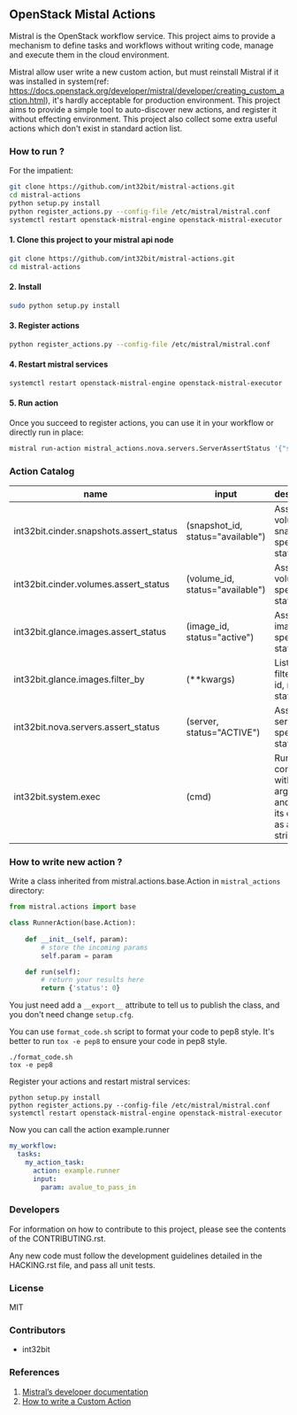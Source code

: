 ## OpenStack Mistal Actions

Mistral is the OpenStack workflow service. This project aims to provide a mechanism to define tasks and workflows without writing code, manage and execute them in the cloud environment.

Mistral allow user write a new custom action, but must reinstall Mistral if it was installed in system(ref: https://docs.openstack.org/developer/mistral/developer/creating_custom_action.html), it's hardly acceptable for production environment. This project aims to provide a simple tool to auto-discover new actions, and register it without effecting environment. This project also collect some extra useful actions which don't exist in standard action list.

### How to run ?

For the impatient:

```sh
git clone https://github.com/int32bit/mistral-actions.git
cd mistral-actions
python setup.py install
python register_actions.py --config-file /etc/mistral/mistral.conf
systemctl restart openstack-mistral-engine openstack-mistral-executor
```

#### 1. Clone this project to your mistral api node

```sh
git clone https://github.com/int32bit/mistral-actions.git
cd mistral-actions
```

#### 2. Install

```sh
sudo python setup.py install
```

#### 3. Register actions

```sh
python register_actions.py --config-file /etc/mistral/mistral.conf
```

#### 4. Restart mistral services

```sh
systemctl restart openstack-mistral-engine openstack-mistral-executor
```

#### 5. Run action

Once you succeed to register actions, you can use it in your workflow or directly run in place:

```sh
mistral run-action mistral_actions.nova.servers.ServerAssertStatus '{"server":"ef7ee146-1c27-448f-b948-d8821c59ec51"}'
```

### Action Catalog

| name | input | description |
|----|----|----|
|int32bit.cinder.snapshots.assert_status|(snapshot_id, status="available")|Assert a volume snapshot in special status.|
|int32bit.cinder.volumes.assert_status|(volume_id, status="available")|Assert a volume in special status.|
|int32bit.glance.images.assert_status|(image_id, status="active")|Assert a image in special status.|
|int32bit.glance.images.filter_by|(**kwargs)|List image filtered by id, name, status, etc.|
|int32bit.nova.servers.assert_status|(server, status="ACTIVE")|Assert a server in special status.|
|int32bit.system.exec|(cmd)|Run command with arguments and return its output as a byte string.|

### How to write new action ?

Write a class inherited from mistral.actions.base.Action in `mistral_actions` directory:

```python
from mistral.actions import base

class RunnerAction(base.Action):
    
    def __init__(self, param):
        # store the incoming params
        self.param = param

    def run(self):
        # return your results here
        return {'status': 0}
```

You just need add a `__export__` attribute to tell us to publish the class, and you don't need change `setup.cfg`.

You can use `format_code.sh` script to format your code to pep8 style. It's better to run `tox -e pep8` to ensure your code in pep8 style.

```
./format_code.sh
tox -e pep8
```

Register your actions and restart mistral services:

```
python setup.py install
python register_actions.py --config-file /etc/mistral/mistral.conf
systemctl restart openstack-mistral-engine openstack-mistral-executor
```

Now you can call the action example.runner

```yaml
my_workflow:
  tasks:
    my_action_task:
      action: example.runner
      input:
        param: avalue_to_pass_in
```

### Developers

For information on how to contribute to this project, please see the
contents of the CONTRIBUTING.rst.

Any new code must follow the development guidelines detailed
in the HACKING.rst file, and pass all unit tests.

### License

MIT

### Contributors

* int32bit

### References

1. [Mistral’s developer documentation](https://docs.openstack.org/developer/mistral/)
2. [How to write a Custom Action](https://docs.openstack.org/developer/mistral/developer/creating_custom_action.html)
